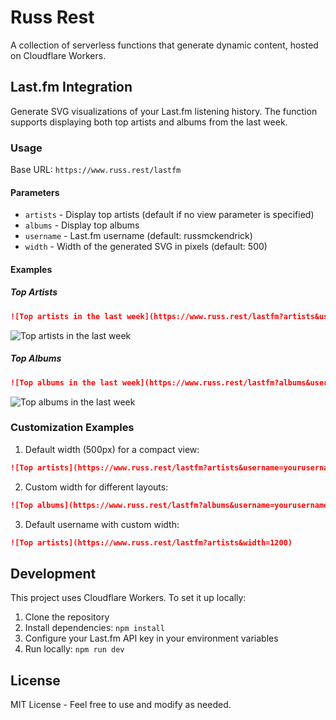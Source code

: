 # Russ Rest

A collection of serverless functions that generate dynamic content, hosted on Cloudflare Workers.

## Last.fm Integration

Generate SVG visualizations of your Last.fm listening history. The function supports displaying both top artists and albums from the last week.

### Usage

Base URL: `https://www.russ.rest/lastfm`

#### Parameters

- `artists` - Display top artists (default if no view parameter is specified)
- `albums` - Display top albums
- `username` - Last.fm username (default: russmckendrick)
- `width` - Width of the generated SVG in pixels (default: 500)

#### Examples

##### Top Artists

```markdown
![Top artists in the last week](https://www.russ.rest/lastfm?artists&username=russmckendrick&width=1000)
```

![Top artists in the last week](https://www.russ.rest/lastfm?artists&username=russmckendrick&width=1000)

##### Top Albums

```markdown
![Top albums in the last week](https://www.russ.rest/lastfm?albums&username=russmckendrick&width=1000)
```

![Top albums in the last week](https://www.russ.rest/lastfm?albums&username=russmckendrick&width=1000)

### Customization Examples

1. Default width (500px) for a compact view:
```markdown
![Top artists](https://www.russ.rest/lastfm?artists&username=yourusername)
```

2. Custom width for different layouts:
```markdown
![Top albums](https://www.russ.rest/lastfm?albums&username=yourusername&width=800)
```

3. Default username with custom width:
```markdown
![Top artists](https://www.russ.rest/lastfm?artists&width=1200)
```

## Development

This project uses Cloudflare Workers. To set it up locally:

1. Clone the repository
2. Install dependencies: `npm install`
3. Configure your Last.fm API key in your environment variables
4. Run locally: `npm run dev`

## License

MIT License - Feel free to use and modify as needed.